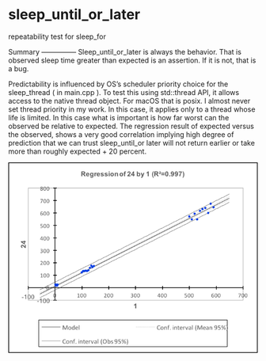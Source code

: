 # sleep_until_or_later
repeatability test for sleep_for

Summary
—————
Sleep_until_or_later is always the behavior. That is observed sleep time greater than expected is an assertion. If it is not, that is a bug. 

Predictability is influenced by OS’s scheduler priority choice for the sleep_thread ( in main.cpp ). To test this using std::thread API, it allows access to the native thread object. For macOS that is posix. I almost never set thread priority in my work. In this case, it applies only to a thread whose life is limited. In this case what is important is how far worst can the observed be relative to expected. The regression result of expected versus the observed, shows a very good correlation implying high degree of prediction that we can trust sleep_until_or later will not return earlier or take more than roughly expected + 20 percent. 

![Screenshot](variation.png)



